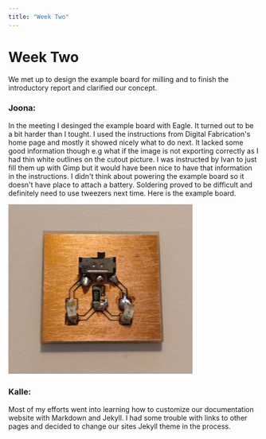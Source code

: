```yaml
---
title: "Week Two"
---
```


# Week Two

We met up to design the example board for milling and to finish the introductory report and clarified our concept.

### Joona:
In the meeting I desinged the example board with Eagle. It turned out to be a bit harder than I tought. I used the instructions from Digital Fabrication's home page and mostly it showed nicely what to do next. It lacked some good information though e.g what if the image is not exporting correctly as I had thin white outlines on the cutout picture. I was instructed by Ivan to just fill them up with Gimp but it would have been nice to have that information in the instructions. I didn't think about powering the example board so it doesn't have place to attach a battery. Soldering proved to be difficult and definitely need to use tweezers next time. Here is the example board.

<img src="https://raw.githubusercontent.com/kpalok/Digifab/master/Images/Example.jpg" width="370">

### Kalle:
Most of my efforts went into learning how to customize our documentation website with Markdown and Jekyll. I had some trouble with links to other pages and decided to change our sites Jekyll theme in the process.
